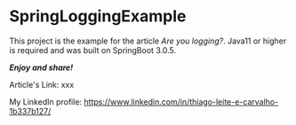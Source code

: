 # SpringLoggingExample

This project is the example for the article _Are you logging?_. Java11 or higher is required and was built on SpringBoot 3.0.5.

**_Enjoy and share!_**

Article's Link: xxx

My LinkedIn profile: https://www.linkedin.com/in/thiago-leite-e-carvalho-1b337b127/
